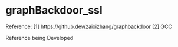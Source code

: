 # graphBackdoor_ssl

Reference: 
[1] https://github.dev/zaixizhang/graphbackdoor
[2] GCC

Reference being Developed